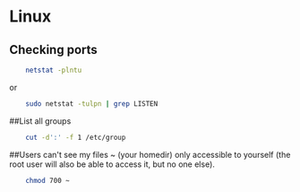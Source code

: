 # Linux 

## Checking ports

```bash
    netstat -plntu
``` 
   or
```bash
    sudo netstat -tulpn | grep LISTEN
```
##List all groups
```bash
    cut -d':' -f 1 /etc/group
```
##Users can't see my files
~ (your homedir) only accessible to yourself (the root user will also be able to access it, but no one else).
```bash
    chmod 700 ~
```